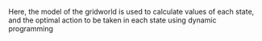 Here, the model of the gridworld is used to calculate values of each state, and the optimal action to be taken in each state using dynamic programming
